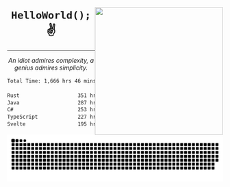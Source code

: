 <div text-align="center">
    <img src="https://i.imgur.com/h1q15Kt.gife" align="right" width="299" height="299">
    <h1 align="center"><code>HelloWorld();</code> ✌️</h1>
    <hr>
    <p align="center"><i>An idiot admires complexity, a genius admires simplicity.</i></p>
</div>

<!--START_SECTION:waka-->

```txt
Total Time: 1,666 hrs 46 mins

Rust                   351 hrs 28 mins █████░░░░░░░░░░░░░░░░░░░░   19.83 %
Java                   287 hrs 16 mins ████░░░░░░░░░░░░░░░░░░░░░   16.21 %
C#                     253 hrs 12 mins ███▓░░░░░░░░░░░░░░░░░░░░░   14.29 %
TypeScript             227 hrs 16 mins ███▒░░░░░░░░░░░░░░░░░░░░░   12.83 %
Svelte                 195 hrs 22 mins ██▓░░░░░░░░░░░░░░░░░░░░░░   11.03 %
```

<!--END_SECTION:waka-->

<picture>
  <source media="(prefers-color-scheme: dark)" srcset="https://raw.githubusercontent.com/Somfic/Somfic/main/github-contribution-grid-snake-dark.svg">
  <source media="(prefers-color-scheme: light)" srcset="https://raw.githubusercontent.com/Somfic/Somfic/main/github-contribution-grid-snake.svg">
  <img alt="github contribution grid snake animation" src="https://raw.githubusercontent.com/Somfic/Somfic/main/github-contribution-grid-snake.svg">
</picture>
